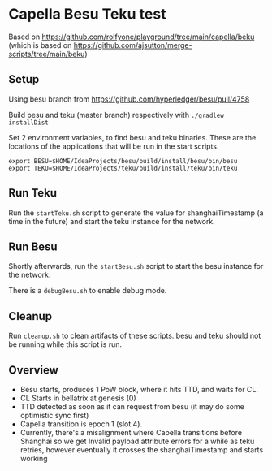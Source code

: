 # Capella Besu Teku test

Based on https://github.com/rolfyone/playground/tree/main/capella/beku (which is based on https://github.com/ajsutton/merge-scripts/tree/main/beku)

## Setup

Using besu branch from https://github.com/hyperledger/besu/pull/4758

Build besu and teku (master branch) respectively with `./gradlew installDist`

Set 2 environment variables, to find besu and teku binaries. These are the locations of the applications that will be run in the start scripts.

```
export BESU=$HOME/IdeaProjects/besu/build/install/besu/bin/besu
export TEKU=$HOME/IdeaProjects/teku/build/install/teku/bin/teku
```


## Run Teku
Run the `startTeku.sh` script to generate the value for shanghaiTimestamp (a time in the future) and start the teku instance for the network.

## Run Besu
Shortly afterwards, run the `startBesu.sh` script to start the besu instance for the network.

There is a `debugBesu.sh` to enable debug mode.

## Cleanup
Run `cleanup.sh` to clean artifacts of these scripts. besu and teku should not be running while this script is run.


## Overview

 - Besu starts, produces 1 PoW block, where it hits TTD, and waits for CL.
 - CL Starts in bellatrix at genesis (0)
 - TTD detected as soon as it can request from besu (it may do some optimistic sync first)
 - Capella transition is epoch 1 (slot 4).
 - Currently, there's a misalignment where Capella transitions before Shanghai so we get Invalid payload attribute errors for a while as teku retries, however eventually it crosses the shanghaiTimestamp and starts working
